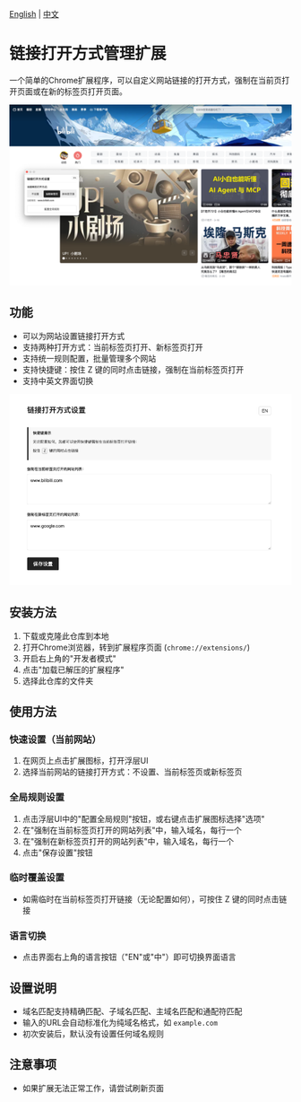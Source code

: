 [English](README.md) | [中文](README_CN.md)


# 链接打开方式管理扩展

一个简单的Chrome扩展程序，可以自定义网站链接的打开方式，强制在当前页打开页面或在新的标签页打开页面。

![image](./assets/popup_cn.png)

## 功能

- 可以为网站设置链接打开方式
- 支持两种打开方式：当前标签页打开、新标签页打开
- 支持统一规则配置，批量管理多个网站
- 支持快捷键：按住 Z 键的同时点击链接，强制在当前标签页打开
- 支持中英文界面切换

![image](./assets/options_cn.png)



## 安装方法

1. 下载或克隆此仓库到本地
2. 打开Chrome浏览器，转到扩展程序页面 (`chrome://extensions/`)
3. 开启右上角的"开发者模式"
4. 点击"加载已解压的扩展程序"
5. 选择此仓库的文件夹

## 使用方法

### 快速设置（当前网站）

1. 在网页上点击扩展图标，打开浮层UI
2. 选择当前网站的链接打开方式：不设置、当前标签页或新标签页

### 全局规则设置

1. 点击浮层UI中的"配置全局规则"按钮，或右键点击扩展图标选择"选项"
2. 在"强制在当前标签页打开的网站列表"中，输入域名，每行一个
3. 在"强制在新标签页打开的网站列表"中，输入域名，每行一个
4. 点击"保存设置"按钮

### 临时覆盖设置

- 如需临时在当前标签页打开链接（无论配置如何），可按住 Z 键的同时点击链接

### 语言切换

- 点击界面右上角的语言按钮（"EN"或"中"）即可切换界面语言

## 设置说明

- 域名匹配支持精确匹配、子域名匹配、主域名匹配和通配符匹配
- 输入的URL会自动标准化为纯域名格式，如 `example.com`
- 初次安装后，默认没有设置任何域名规则

## 注意事项

- 如果扩展无法正常工作，请尝试刷新页面 